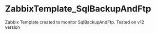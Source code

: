 # ZabbixTemplate_SqlBackupAndFtp
Zabbix Template created to monitor SqlBackupAndFtp. Tested on v12 version
